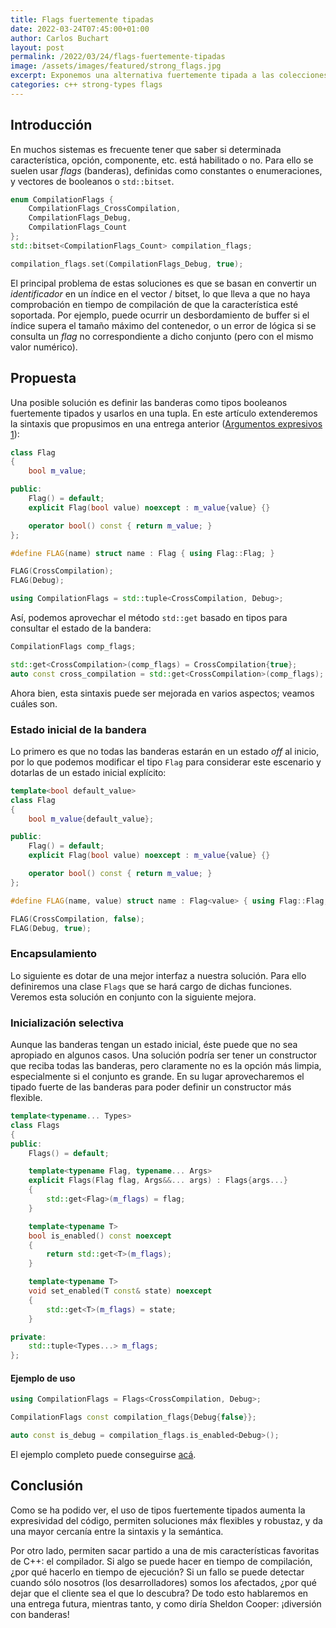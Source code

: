 ```yaml
---
title: Flags fuertemente tipadas
date: 2022-03-24T07:45:00+01:00
author: Carlos Buchart
layout: post
permalink: /2022/03/24/flags-fuertemente-tipadas
image: /assets/images/featured/strong_flags.jpg
excerpt: Exponemos una alternativa fuertemente tipada a las colecciones de banderas.
categories: c++ strong-types flags
---
```

## Introducción

En muchos sistemas es frecuente tener que saber si determinada característica, opción, componente, etc. está habilitado o no. Para ello se suelen usar _flags_ (banderas), definidas como constantes o enumeraciones, y vectores de booleanos o `std::bitset`.

```cpp
enum CompilationFlags {
    CompilationFlags_CrossCompilation,
    CompilationFlags_Debug,
    CompilationFlags_Count
};
std::bitset<CompilationFlags_Count> compilation_flags;

compilation_flags.set(CompilationFlags_Debug, true);
```

El principal problema de estas soluciones es que se basan en convertir un _identificador_ en un índice en el vector / bitset, lo que lleva a que no haya comprobación en tiempo de compilación de que la característica esté soportada. Por ejemplo, puede ocurrir un desbordamiento de buffer si el índice supera el tamaño máximo del contenedor, o un error de lógica si se consulta un _flag_ no correspondiente a dicho conjunto (pero con el mismo valor numérico).

## Propuesta

Una posible solución es definir las banderas como tipos booleanos fuertemente tipados y usarlos en una tupla. En este artículo extenderemos la sintaxis que propusimos en una entrega anterior ([Argumentos expresivos 1](https://headerfiles.com/2021/02/07/expressive-args/)):

```cpp
class Flag
{
    bool m_value;

public:
    Flag() = default;
    explicit Flag(bool value) noexcept : m_value{value} {}

    operator bool() const { return m_value; }
};

#define FLAG(name) struct name : Flag { using Flag::Flag; }

FLAG(CrossCompilation);
FLAG(Debug);

using CompilationFlags = std::tuple<CrossCompilation, Debug>;
```

Así, podemos aprovechar el método `std::get` basado en tipos para consultar el estado de la bandera:

```cpp
CompilationFlags comp_flags;

std::get<CrossCompilation>(comp_flags) = CrossCompilation{true};       // to set a value
auto const cross_compilation = std::get<CrossCompilation>(comp_flags); // to get a value
```

Ahora bien, esta sintaxis puede ser mejorada en varios aspectos; veamos cuáles son.

### Estado inicial de la bandera

Lo primero es que no todas las banderas estarán en un estado _off_ al inicio, por lo que podemos modificar el tipo `Flag` para considerar este escenario y dotarlas de un estado inicial explícito:

```cpp
template<bool default_value>
class Flag
{
    bool m_value{default_value};

public:
    Flag() = default;
    explicit Flag(bool value) noexcept : m_value{value} {}

    operator bool() const { return m_value; }
};

#define FLAG(name, value) struct name : Flag<value> { using Flag::Flag; }

FLAG(CrossCompilation, false);
FLAG(Debug, true);
```

### Encapsulamiento

Lo siguiente es dotar de una mejor interfaz a nuestra solución. Para ello definiremos una clase `Flags` que se hará cargo de dichas funciones. Veremos esta solución en conjunto con la siguiente mejora.

### Inicialización selectiva

Aunque las banderas tengan un estado inicial, éste puede que no sea apropiado en algunos casos. Una solución podría ser tener un constructor que reciba todas las banderas, pero claramente no es la opción más limpia, especialmente si el conjunto es grande. En su lugar aprovecharemos el tipado fuerte de las banderas para poder definir un constructor más flexible.

```cpp
template<typename... Types>
class Flags
{
public:
    Flags() = default;

    template<typename Flag, typename... Args>
    explicit Flags(Flag flag, Args&&... args) : Flags{args...}
    {
        std::get<Flag>(m_flags) = flag;
    }

    template<typename T>
    bool is_enabled() const noexcept
    {
        return std::get<T>(m_flags);
    }

    template<typename T>
    void set_enabled(T const& state) noexcept
    {
        std::get<T>(m_flags) = state;
    }

private:
    std::tuple<Types...> m_flags;
};
```

#### Ejemplo de uso

```cpp
using CompilationFlags = Flags<CrossCompilation, Debug>;

CompilationFlags const compilation_flags{Debug{false}};

auto const is_debug = compilation_flags.is_enabled<Debug>();
```

El ejemplo completo puede conseguirse [acá](https://coliru.stacked-crooked.com/a/f4f911e69df90423).

## Conclusión

Como se ha podido ver, el uso de tipos fuertemente tipados aumenta la expresividad del código, permiten soluciones máx flexibles y robustaz, y da una mayor cercanía entre la sintaxis y la semántica.

Por otro lado, permiten sacar partido a una de mis características favoritas de C++: el compilador. Si algo se puede hacer en tiempo de compilación, ¿por qué hacerlo en tiempo de ejecución? Si un fallo se puede detectar cuando sólo nosotros (los desarrolladores) somos los afectados, ¿por qué dejar que el cliente sea el que lo descubra? De todo esto hablaremos en una entrega futura, mientras tanto, y como diría Sheldon Cooper: ¡diversión con banderas!
